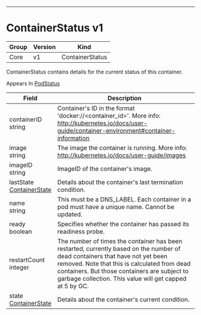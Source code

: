 

-----------
# ContainerStatus v1



Group        | Version     | Kind
------------ | ---------- | -----------
Core | v1 | ContainerStatus







ContainerStatus contains details for the current status of this container.

<aside class="notice">
Appears In <a href="#podstatus-v1">PodStatus</a> </aside>

Field        | Description
------------ | -----------
containerID <br /> string | Container's ID in the format 'docker://<container_id>'. More info: http://kubernetes.io/docs/user-guide/container-environment#container-information
image <br /> string | The image the container is running. More info: http://kubernetes.io/docs/user-guide/images
imageID <br /> string | ImageID of the container's image.
lastState <br /> [ContainerState](#containerstate-v1) | Details about the container's last termination condition.
name <br /> string | This must be a DNS_LABEL. Each container in a pod must have a unique name. Cannot be updated.
ready <br /> boolean | Specifies whether the container has passed its readiness probe.
restartCount <br /> integer | The number of times the container has been restarted, currently based on the number of dead containers that have not yet been removed. Note that this is calculated from dead containers. But those containers are subject to garbage collection. This value will get capped at 5 by GC.
state <br /> [ContainerState](#containerstate-v1) | Details about the container's current condition.






